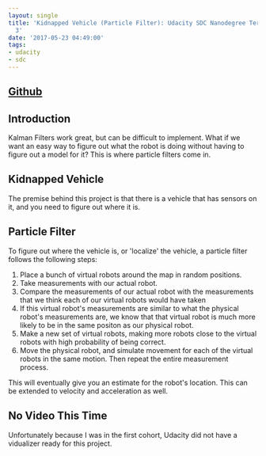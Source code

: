 ```yaml
---
layout: single
title: 'Kidnapped Vehicle (Particle Filter): Udacity SDC Nanodegree Term 2 Project
  3'
date: '2017-05-23 04:49:00'
tags:
- udacity
- sdc
---
```


## [Github](https://github.com/jaredjxyz/CarND-Kidnapped-Vehicle-Project)

## Introduction

Kalman Filters work great, but can be difficult to implement. What if we want an easy way to figure out what the robot is doing without having to figure out a model for it? This is where particle filters come in.

## Kidnapped Vehicle

The premise behind this project is that there is a vehicle that has sensors on it, and you need to figure out where it is.

## Particle Filter

To figure out where the vehicle is, or 'localize' the vehicle, a particle filter follows the following steps:

1. Place a bunch of virtual robots around the map in random positions.
2. Take measurements with our actual robot.
3. Compare the measurements of our actual robot with the measurements that we think each of our virtual robots would have taken
4. If this virtual robot's measurements are similar to what the physical robot's measurements are, we know that that virtual robot is much more likely to be in the same positon as our physical robot.
5. Make a new set of virtual robots, making more robots close to the virtual robots with high probability of being correct.
6. Move the physical robot, and simulate movement for each of the virtual robots in the same motion. Then repeat the entire measurement process.


This will eventually give you an estimate for the robot's location. This can be extended to velocity and acceleration as well.

## No Video This Time

Unfortunately because I was in the first cohort, Udacity did not have a vidualizer ready for this project.